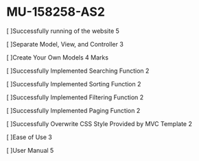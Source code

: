 # MU-158258-AS2

[ ]Successfully running of the website 5 

[ ]Separate Model, View, and Controller 3 

[ ]Create Your Own Models 4 Marks

[ ]Successfully Implemented Searching Function 2 

[ ]Successfully Implemented Sorting Function 2 

[ ]Successfully Implemented Filtering Function 2 

[ ]Successfully Implemented Paging Function 2 

[ ]Successfully Overwrite CSS Style Provided by MVC Template 2 

[ ]Ease of Use 3 

[ ]User Manual 5 
